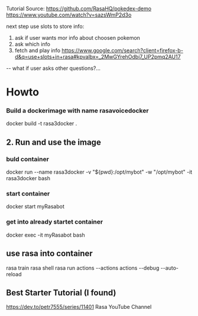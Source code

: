 Tutorial Source: https://github.com/RasaHQ/pokedex-demo
https://www.youtube.com/watch?v=sazsWmP2d3o

next step use slots to store info: 
1. ask if user wants mor info about choosen pokemon
2. ask which info
3. fetch and play info
https://www.google.com/search?client=firefox-b-d&q=use+slots+in+rasa#kpvalbx=_2MwGYrehOdbi7_UP2pmq2AU17

-- what if user asks other questions?...

# Howto
### Build a dockerimage with name rasavoicedocker
docker build -t rasa3docker .

## 2. Run and use the image

### buld container
docker run --name rasa3docker -v "${pwd}:/opt/mybot" -w "/opt/mybot" -it rasa3docker bash
### start container
docker start myRasabot   
### get into already startet container
docker exec -it myRasabot bash

## use rasa into container
rasa train 
rasa shell
rasa run actions --actions actions --debug --auto-reload


## Best Starter Tutorial (I found)
https://dev.to/petr7555/series/11401
Rasa YouTube Channel




